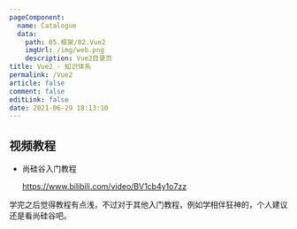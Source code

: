 ```yaml
---
pageComponent: 
  name: Catalogue
  data: 
    path: 05.框架/02.Vue2
    imgUrl: /img/web.png
    description: Vue2目录页
title: Vue2 - 知识体系
permalink: /Vue2
article: false
comment: false
editLink: false
date: 2021-06-29 18:13:10
---
```




## 视频教程

- 尚硅谷入门教程

  <https://www.bilibili.com/video/BV1cb4y1o7zz>



学完之后觉得教程有点浅，不过对于其他入门教程，例如学相伴狂神的，个人建议还是看尚硅谷吧。


